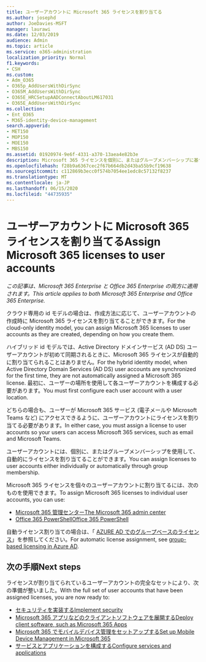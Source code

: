 ```yaml
---
title: ユーザーアカウントに Microsoft 365 ライセンスを割り当てる
ms.author: josephd
author: JoeDavies-MSFT
manager: laurawi
ms.date: 12/03/2019
audience: Admin
ms.topic: article
ms.service: o365-administration
localization_priority: Normal
f1.keywords:
- CSH
ms.custom:
- Adm_O365
- O365p_AddUsersWithDirSync
- O365M_AddUsersWithDirSync
- O365E_HRCSetupAADConnectAboutLM617031
- O365E_AddUsersWithDirSync
ms.collection:
- Ent_O365
- M365-identity-device-management
search.appverid:
- MET150
- MOP150
- MOE150
- MBS150
ms.assetid: 01920974-9e6f-4331-a370-13aea4e82b3e
description: Microsoft 365 ライセンスを個別に、またはグループメンバーシップに基づいてユーザーアカウントに割り当てる方法について説明します。
ms.openlocfilehash: f28b9a6367cec2f67b664db2d43ba55b9cf19638
ms.sourcegitcommit: c112869b3ecc0f574b7054ee1edc8c57132f8237
ms.translationtype: MT
ms.contentlocale: ja-JP
ms.lasthandoff: 06/15/2020
ms.locfileid: "44735935"
---
```

# <a name="assign-microsoft-365-licenses-to-user-accounts"></a><span data-ttu-id="0e4ad-103">ユーザーアカウントに Microsoft 365 ライセンスを割り当てる</span><span class="sxs-lookup"><span data-stu-id="0e4ad-103">Assign Microsoft 365 licenses to user accounts</span></span>

<span data-ttu-id="0e4ad-104">*この記事は、Microsoft 365 Enterprise と Office 365 Enterprise の両方に適用されます。*</span><span class="sxs-lookup"><span data-stu-id="0e4ad-104">*This article applies to both Microsoft 365 Enterprise and Office 365 Enterprise.*</span></span>

<span data-ttu-id="0e4ad-105">クラウド専用の id モデルの場合は、作成方法に応じて、ユーザーアカウントの作成時に Microsoft 365 ライセンスを割り当てることができます。</span><span class="sxs-lookup"><span data-stu-id="0e4ad-105">For the cloud-only identity model, you can assign Microsoft 365 licenses to user accounts as they are created, depending on how you create them.</span></span>

<span data-ttu-id="0e4ad-106">ハイブリッド id モデルでは、Active Directory ドメインサービス (AD DS) ユーザーアカウントが初めて同期されるときに、Microsoft 365 ライセンスが自動的に割り当てられることはありません。</span><span class="sxs-lookup"><span data-stu-id="0e4ad-106">For the hybrid identity model, when Active Directory Domain Services (AD DS) user accounts are synchronized for the first time, they are not automatically assigned a Microsoft 365 license.</span></span> <span data-ttu-id="0e4ad-107">最初に、ユーザーの場所を使用して各ユーザーアカウントを構成する必要があります。</span><span class="sxs-lookup"><span data-stu-id="0e4ad-107">You must first configure each user account with a user location.</span></span>

<span data-ttu-id="0e4ad-108">どちらの場合も、ユーザーが Microsoft 365 サービス (電子メールや Microsoft Teams など) にアクセスできるように、ユーザーアカウントにライセンスを割り当てる必要があります。</span><span class="sxs-lookup"><span data-stu-id="0e4ad-108">In either case, you must assign a license to user accounts so your users can access Microsoft 365 services, such as email and Microsoft Teams.</span></span>

<span data-ttu-id="0e4ad-109">ユーザーアカウントには、個別に、またはグループメンバーシップを使用して、自動的にライセンスを割り当てることができます。</span><span class="sxs-lookup"><span data-stu-id="0e4ad-109">You can assign licenses to user accounts either individually or automatically through group membership.</span></span>

<span data-ttu-id="0e4ad-110">Microsoft 365 ライセンスを個々のユーザーアカウントに割り当てるには、次のものを使用できます。</span><span class="sxs-lookup"><span data-stu-id="0e4ad-110">To assign Microsoft 365 licenses to individual user accounts, you can use:</span></span>

- [<span data-ttu-id="0e4ad-111">Microsoft 365 管理センター</span><span class="sxs-lookup"><span data-stu-id="0e4ad-111">The Microsoft 365 admin center</span></span>](https://docs.microsoft.com/microsoft-365/admin/manage/assign-licenses-to-users)
- [<span data-ttu-id="0e4ad-112">Office 365 PowerShell</span><span class="sxs-lookup"><span data-stu-id="0e4ad-112">Office 365 PowerShell</span></span>](https://docs.microsoft.com/office365/enterprise/powershell/assign-licenses-to-user-accounts-with-office-365-powershell)

<span data-ttu-id="0e4ad-113">自動ライセンス割り当ての場合は、「 [AZURE AD でのグループベースのライセンス](https://docs.microsoft.com/azure/active-directory/fundamentals/active-directory-licensing-whatis-azure-portal)」を参照してください。</span><span class="sxs-lookup"><span data-stu-id="0e4ad-113">For automatic license assignment, see [group-based licensing in Azure AD](https://docs.microsoft.com/azure/active-directory/fundamentals/active-directory-licensing-whatis-azure-portal).</span></span>

## <a name="next-steps"></a><span data-ttu-id="0e4ad-114">次の手順</span><span class="sxs-lookup"><span data-stu-id="0e4ad-114">Next steps</span></span>

<span data-ttu-id="0e4ad-115">ライセンスが割り当てられているユーザーアカウントの完全なセットにより、次の準備が整いました。</span><span class="sxs-lookup"><span data-stu-id="0e4ad-115">With the full set of user accounts that have been assigned licenses, you are now ready to:</span></span>

- [<span data-ttu-id="0e4ad-116">セキュリティを実装する</span><span class="sxs-lookup"><span data-stu-id="0e4ad-116">Implement security</span></span>](https://docs.microsoft.com/microsoft-365/security/office-365-security/security-roadmap)
- [<span data-ttu-id="0e4ad-117">Microsoft 365 アプリなどのクライアントソフトウェアを展開する</span><span class="sxs-lookup"><span data-stu-id="0e4ad-117">Deploy client software, such as Microsoft 365 Apps</span></span>](https://docs.microsoft.com/DeployOffice/deployment-guide-microsoft-365-apps)
- [<span data-ttu-id="0e4ad-118">Microsoft 365 でモバイルデバイス管理をセットアップする</span><span class="sxs-lookup"><span data-stu-id="0e4ad-118">Set up Mobile Device Management in Microsoft 365</span></span>](https://support.office.com/article/set-up-mobile-device-management-mdm-in-office-365-dd892318-bc44-4eb1-af00-9db5430be3cd)
- [<span data-ttu-id="0e4ad-119">サービスとアプリケーションを構成する</span><span class="sxs-lookup"><span data-stu-id="0e4ad-119">Configure services and applications</span></span>](configure-services-and-applications.md)
